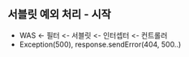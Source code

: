 ## 서블릿 예외 처리 - 시작
* WAS <- 필터 <- 서블릿 <- 인터셉터 <- 컨트롤러
* Exception(500), response.sendError(404, 500..)